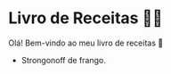 # Livro de Receitas :man_cook:

Olá! Bem-vindo ao meu livro de receitas :wave:

- Strongonoff de frango.